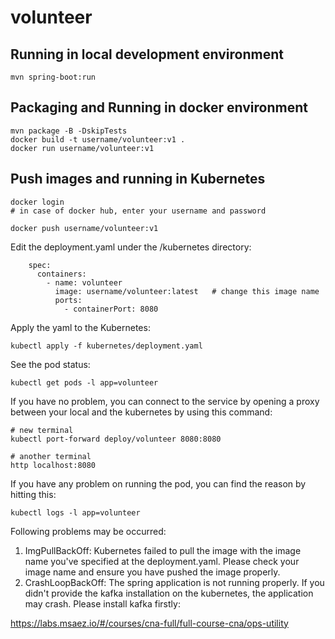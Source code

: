 # volunteer

## Running in local development environment

```
mvn spring-boot:run
```

## Packaging and Running in docker environment

```
mvn package -B -DskipTests
docker build -t username/volunteer:v1 .
docker run username/volunteer:v1
```

## Push images and running in Kubernetes

```
docker login 
# in case of docker hub, enter your username and password

docker push username/volunteer:v1
```

Edit the deployment.yaml under the /kubernetes directory:
```
    spec:
      containers:
        - name: volunteer
          image: username/volunteer:latest   # change this image name
          ports:
            - containerPort: 8080

```

Apply the yaml to the Kubernetes:
```
kubectl apply -f kubernetes/deployment.yaml
```

See the pod status:
```
kubectl get pods -l app=volunteer
```

If you have no problem, you can connect to the service by opening a proxy between your local and the kubernetes by using this command:
```
# new terminal
kubectl port-forward deploy/volunteer 8080:8080

# another terminal
http localhost:8080
```

If you have any problem on running the pod, you can find the reason by hitting this:
```
kubectl logs -l app=volunteer
```

Following problems may be occurred:

1. ImgPullBackOff:  Kubernetes failed to pull the image with the image name you've specified at the deployment.yaml. Please check your image name and ensure you have pushed the image properly.
1. CrashLoopBackOff: The spring application is not running properly. If you didn't provide the kafka installation on the kubernetes, the application may crash. Please install kafka firstly:

https://labs.msaez.io/#/courses/cna-full/full-course-cna/ops-utility

